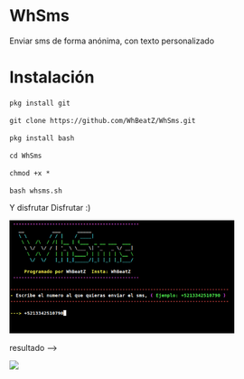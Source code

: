 # WhSms

Enviar sms de forma anónima, con texto personalizado

# Instalación

`pkg install git` 

`git clone https://github.com/WhBeatZ/WhSms.git`

`pkg install bash`

`cd WhSms`

`chmod +x *`

`bash whsms.sh`

Y disfrutar Disfrutar :)

<img src="/files/imagen1.png" height="200px">

 resultado --> 
 
 <img src="/files/imagen2.png" height="200px">
